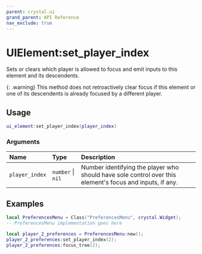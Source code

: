 ```yaml
---
parent: crystal.ui
grand_parent: API Reference
nav_exclude: true
---
```


# UIElement:set_player_index

Sets or clears which player is allowed to focus and emit inputs to this element and its descendents.

{: .warning}
This method does not retroactively clear focus if this element or one of its descendents is already focused by a different player.

## Usage

```lua
ui_element:set_player_index(player_index)
```

### Arguments

| Name           | Type              | Description                                                                                              |
| :------------- | :---------------- | :------------------------------------------------------------------------------------------------------- |
| `player_index` | `number` \| `nil` | Number identifying the player who should have sole control over this element's focus and inputs, if any. |

## Examples

```lua
local PreferencesMenu = Class("PreferencesMenu", crystal.Widget);
-- PreferencesMenu implementation goes here

local player_2_preferences = PreferencesMenu:new();
player_2_preferences:set_player_index(2);
player_2_preferences:focus_tree(2);
```
